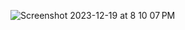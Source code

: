 

![Screenshot 2023-12-19 at 8 10 07 PM](https://github.com/egalawan/Comp584Assignment1/assets/109638177/fcec0b78-92a1-4f4e-9532-1c815efc09eb)
